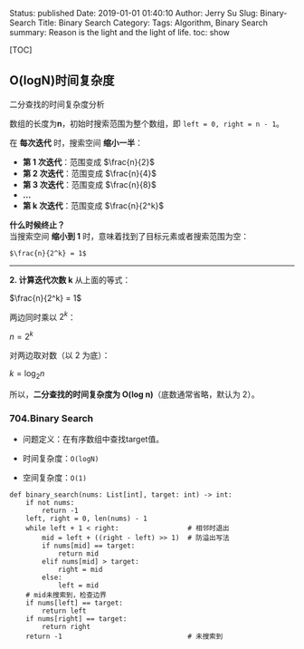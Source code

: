 Status: published
Date: 2019-01-01 01:40:10
Author: Jerry Su
Slug: Binary-Search
Title: Binary Search
Category: 
Tags: Algorithm, Binary Search
summary: Reason is the light and the light of life.
toc: show

[TOC]
## O(logN)时间复杂度

二分查找的时间复杂度分析

数组的长度为**n**，初始时搜索范围为整个数组，即 `left = 0, right = n - 1`。

在 **每次迭代** 时，搜索空间 **缩小一半**：
- **第 1 次迭代**：范围变成 $\frac{n}{2}$
- **第 2 次迭代**：范围变成 $\frac{n}{4}$
- **第 3 次迭代**：范围变成 $\frac{n}{8}$
- **...**
- **第 k 次迭代**：范围变成 $\frac{n}{2^k}$

**什么时候终止？**  
当搜索空间 **缩小到 1** 时，意味着找到了目标元素或者搜索范围为空：

`$\frac{n}{2^k} = 1$`

---

**2. 计算迭代次数 k**
从上面的等式：

$\frac{n}{2^k} = 1$

两边同时乘以 $2^k$：

$n = 2^k$

对两边取对数（以 2 为底）：

$k = \log_2 n$

所以，**二分查找的时间复杂度为 O(log n)**（底数通常省略，默认为 2）。

### 704.Binary Search

- 问题定义：在有序数组中查找target值。

- 时间复杂度：`O(logN)`

- 空间复杂度：`O(1)`

```
def binary_search(nums: List[int], target: int) -> int:
    if not nums:
        return -1
    left, right = 0, len(nums) - 1
    while left + 1 < right:                 # 相邻时退出
        mid = left + ((right - left) >> 1)  # 防溢出写法
        if nums[mid] == target:
            return mid
        elif nums[mid] > target:
            right = mid
        else:
            left = mid
    # mid未搜索到，检查边界
    if nums[left] == target:
        return left
    if nums[right] == target:
        return right
    return -1                               # 未搜索到
```